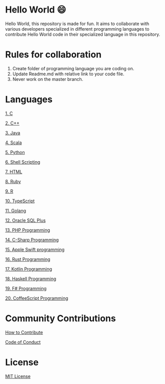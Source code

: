 # Hello World :smile:

Hello World, this repository is made for fun. It aims to collaborate with various developers specialized in different programming languages to contribute Hello World code in their specialized language in this repository.

# Rules for collaboration

1. Create folder of programming language you are coding on.
2. Update Readme.md with relative link to your code file.
3. Never work on the master branch.

# Languages

[1. C](C%20Programming)

[2. C++](Cpp%20Programming)

[3. Java](Java%20Programming)

[4. Scala](Scala)

[5. Python](Python%20Programming)

[6. Shell Scripting](Shell%20Scripting)

[7. HTML](HTML%20Programming)

[8. Ruby](Ruby%20Programming)

[9. R](R%20Programming)

[10. TypeScript](TypeScript)

[11. Golang](Golang%20Programming)

[12. Oracle SQL Plus](SQL%20Plus)

[13. PHP Programming](PHP%20Programming)

[14. C-Sharp Programming](C-Sharp/)

[15. Apple Swift programming](Swift/)

[16. Rust Programming](Rust)

[17. Kotlin Programming](Kotlin/)

[18. Haskell Programming](Haskell/)

[19. F# Programming](F-Sharp/)

[20. CoffeeScript Programming](CoffeeScript/)

# Community Contributions

[How to Contribute](CONTRIBUTING.md)

[Code of Conduct](CODE_OF_CONDUCT.md)

# License

[MIT License](LICENSE)
